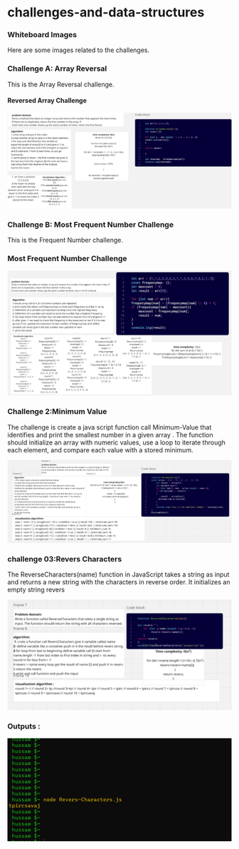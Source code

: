 # challenges-and-data-structures

### Whiteboard Images

Here are some images related to the challenges.

### Challenge A: Array Reversal

This is the Array Reversal challenge.

#### Reversed Array Challenge

![Reversed Array Challenge](./ArrayReversal.jpg)

### Challenge B: Most Frequent Number Challenge

This is the Frequent Number challenge.

### Most Frequent Number Challenge

![Most Frequent Number](./FrequentNumber.jpg)

### Challenge 2:Minimum Value

The challenge is create a java script function call Minimum-Value that identifies and print the smallest number in a given array .
The function should initialize an array with numeric values, use a loop to iterate through each element, and compare each value with a stored minimum.

![Minimum value](./minimum.png)

### challenge 03:Revers Characters

The ReverseCharacters(name) function in JavaScript takes a string as input and returns a new string with the characters in reverse order. It initializes an empty string revers

![Revers Characters](./reverchar.png)

### Outputs :
![logout](./result.png)


